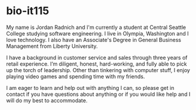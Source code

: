 # bio-it115
My name is Jordan Radnich and I'm currently a student at Central Seattle College studying software engineering. I live in Olympia, Washington and I love technology. I also have an Associate's Degree in General Business Management from Liberty University. 

I have a background in customer service and sales through three years of retail experience. I’m diligent, honest, hard-working, and fully able to pick up the torch of leadership. Other than tinkering with computer stuff, I enjoy playing video games and spending time with my friends. 

I am eager to learn and help out with anything I can, so please get in contact if you have questions about anything or if you would like help and I will do my best to accommodate.
